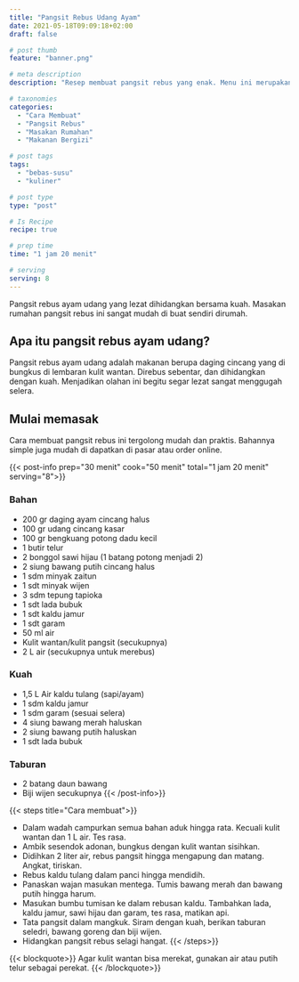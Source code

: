 ```yaml
---
title: "Pangsit Rebus Udang Ayam"
date: 2021-05-18T09:09:18+02:00
draft: false

# post thumb
feature: "banner.png"

# meta description
description: "Resep membuat pangsit rebus yang enak. Menu ini merupakan salah satu hidangan chinese food."

# taxonomies
categories:
  - "Cara Membuat"
  - "Pangsit Rebus"
  - "Masakan Rumahan"
  - "Makanan Bergizi"

# post tags
tags:
  - "bebas-susu"
  - "kuliner"

# post type
type: "post"

# Is Recipe
recipe: true

# prep time
time: "1 jam 20 menit"

# serving
serving: 8
---
```

Pangsit rebus ayam udang yang lezat dihidangkan bersama kuah. Masakan rumahan pangsit rebus ini sangat mudah di buat sendiri dirumah.

## Apa itu pangsit rebus ayam udang?

Pangsit rebus ayam udang adalah makanan berupa daging cincang yang di bungkus di lembaran kulit wantan. Direbus sebentar, dan dihidangkan dengan kuah. Menjadikan olahan ini begitu segar lezat sangat menggugah selera.

## Mulai memasak

Cara membuat pangsit rebus ini tergolong mudah dan praktis. Bahannya simple juga mudah di dapatkan di pasar atau order online.

{{< post-info prep="30 menit" cook="50 menit" total="1 jam 20 menit" serving="8">}}

### Bahan

-   200 gr daging ayam cincang halus
-   100 gr udang cincang kasar
-   100 gr bengkuang potong dadu kecil
-   1 butir telur
-   2 bonggol sawi hijau (1 batang potong menjadi 2)
-   2 siung bawang putih cincang halus
-   1 sdm minyak zaitun
-   1 sdt minyak wijen
-   3 sdm tepung tapioka
-   1 sdt lada bubuk
-   1 sdt kaldu jamur
-   1 sdt garam
-   50 ml air
-   Kulit wantan/kulit pangsit (secukupnya)
-   2 L air (secukupnya untuk merebus)

### Kuah

-   1,5 L Air kaldu tulang (sapi/ayam)
-   1 sdm kaldu jamur
-   1 sdm garam (sesuai selera)
-   4 siung bawang merah haluskan
-   2 siung bawang putih haluskan
-   1 sdt lada bubuk

### Taburan

-   2 batang daun bawang
-   Biji wijen secukupnya
{{< /post-info>}}

{{< steps title="Cara membuat">}}
-   Dalam wadah campurkan semua bahan aduk hingga rata. Kecuali kulit wantan dan 1 L air. Tes rasa.
-   Ambik sesendok adonan, bungkus dengan kulit wantan sisihkan.
-   Didihkan 2 liter air, rebus pangsit hingga mengapung dan matang. Angkat, tiriskan.
-   Rebus kaldu tulang dalam panci hingga mendidih.
-   Panaskan wajan masukan mentega. Tumis bawang merah dan bawang putih hingga harum.
-   Masukan bumbu tumisan ke dalam rebusan kaldu. Tambahkan lada, kaldu jamur, sawi hijau dan garam, tes rasa, matikan api.
-   Tata pangsit dalam mangkuk. Siram dengan kuah, berikan taburan seledri, bawang goreng dan biji wijen.
-   Hidangkan pangsit rebus selagi hangat.
{{< /steps>}}

{{< blockquote>}}
Agar kulit wantan bisa merekat, gunakan air atau putih telur sebagai perekat.
{{< /blockquote>}}